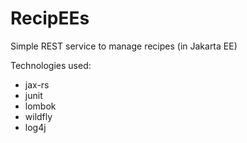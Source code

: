 # RecipEEs
Simple REST service to manage recipes (in Jakarta EE)

Technologies used:
- jax-rs
- junit
- lombok
- wildfly
- log4j

